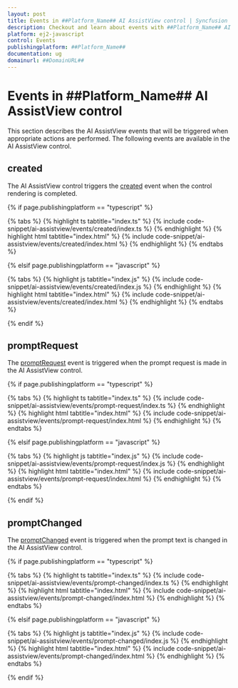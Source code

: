 ```yaml
---
layout: post
title: Events in ##Platform_Name## AI AssistView control | Syncfusion
description: Checkout and learn about events with ##Platform_Name## AI AssistView control of Syncfusion Essential JS 2 and more.
platform: ej2-javascript
control: Events
publishingplatform: ##Platform_Name##
documentation: ug
domainurl: ##DomainURL##
---
```


# Events in ##Platform_Name## AI AssistView control

This section describes the AI AssistView events that will be triggered when appropriate actions are performed. The following events are available in the AI AssistView control.

## created

The AI AssistView control triggers the [created](../api/ai-assist-view#created) event when the control rendering is completed.

{% if page.publishingplatform == "typescript" %}

{% tabs %}
{% highlight ts tabtitle="index.ts" %}
{% include code-snippet/ai-assistview/events/created/index.ts %}
{% endhighlight %}
{% highlight html tabtitle="index.html" %}
{% include code-snippet/ai-assistview/events/created/index.html %}
{% endhighlight %}
{% endtabs %}

{% elsif page.publishingplatform == "javascript" %}

{% tabs %}
{% highlight js tabtitle="index.js" %}
{% include code-snippet/ai-assistview/events/created/index.js %}
{% endhighlight %}
{% highlight html tabtitle="index.html" %}
{% include code-snippet/ai-assistview/events/created/index.html %}
{% endhighlight %}
{% endtabs %}

{% endif %}

## promptRequest

The [promptRequest](../api/ai-assist-view#promptrequest) event is triggered when the prompt request is made in the AI AssistView control.

{% if page.publishingplatform == "typescript" %}

{% tabs %}
{% highlight ts tabtitle="index.ts" %}
{% include code-snippet/ai-assistview/events/prompt-request/index.ts %}
{% endhighlight %}
{% highlight html tabtitle="index.html" %}
{% include code-snippet/ai-assistview/events/prompt-request/index.html %}
{% endhighlight %}
{% endtabs %}

{% elsif page.publishingplatform == "javascript" %}

{% tabs %}
{% highlight js tabtitle="index.js" %}
{% include code-snippet/ai-assistview/events/prompt-request/index.js %}
{% endhighlight %}
{% highlight html tabtitle="index.html" %}
{% include code-snippet/ai-assistview/events/prompt-request/index.html %}
{% endhighlight %}
{% endtabs %}

{% endif %}

## promptChanged

The [promptChanged](../api/ai-assist-view#promptchanged) event is triggered when the prompt text is changed in the AI AssistView control.

{% if page.publishingplatform == "typescript" %}

{% tabs %}
{% highlight ts tabtitle="index.ts" %}
{% include code-snippet/ai-assistview/events/prompt-changed/index.ts %}
{% endhighlight %}
{% highlight html tabtitle="index.html" %}
{% include code-snippet/ai-assistview/events/prompt-changed/index.html %}
{% endhighlight %}
{% endtabs %}

{% elsif page.publishingplatform == "javascript" %}

{% tabs %}
{% highlight js tabtitle="index.js" %}
{% include code-snippet/ai-assistview/events/prompt-changed/index.js %}
{% endhighlight %}
{% highlight html tabtitle="index.html" %}
{% include code-snippet/ai-assistview/events/prompt-changed/index.html %}
{% endhighlight %}
{% endtabs %}

{% endif %}